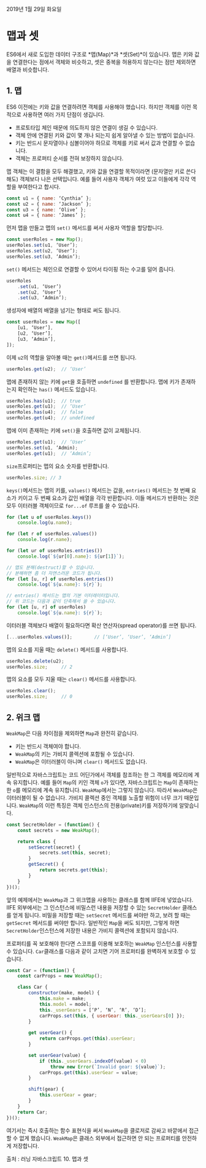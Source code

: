 2019년 1월 29일 화요일

# 맵과 셋

ES6에서 새로 도입한 데이터 구조로 *맵(Map)*과 *셋(Set)*이 있습니다. 맵은 키와 값을 연결한다는 점에서 객체와 비슷하고, 셋은 중복을 허용하지 않는다는 점만 제외하면 배열과 비슷합니다.

## 1. 맵
ES6 이전에는 키와 값을 연결하려면 객체를 사용해야 했습니다. 하지만 객체를 이런 목적으로 사용하면 여러 가지 단점이 생깁니다.
* 프로토타입 체인 때문에 의도하지 않은 연결이 생길 수 있습니다.
* 객체 안에 연결된 키와 값이 몇 개나 되는지 쉽게 알아낼 수 있는 방법이 없습니다.
* 키는 반드시 문자열이나 심볼이어야 하므로 객체를 키로 써서 값과 연결할 수 없습니다.
* 객체는 프로퍼티 순서를 전혀 보장하지 않습니다.

맵 객체는 이 결함을 모두 해결했고, 키와 값을 연결할 목적이라면 (문자열만 키로 쓴다 해도) 객체보다 나은 선택입니다. 예를 들어 사용자 객체가 여럿 있고 이들에게 각각 역할을 부여한다고 합시다.

```javascript
const u1 = { name: ‘Cynthia’ };
const u2 = { name: ‘Jackson’ };
const u3 = { name: ‘Olive’ };
const u4 = { name: ‘James’ };
```

먼저 맵을 만들고 맵의 `set()` 메서드를 써서 사용자 역할을 할당합니다.
```javascript
const userRoles = new Map();
userRoles.set(u1, ‘User’);
userRoles.set(u2, ‘User’);
userRoles.set(u3, ‘Admin’);
```

`set()` 메서드는 체인으로 연결할 수 있어서 타이핑 하는 수고를 덜어 줍니다.
```javascript
userRoles
	.set(u1, ‘User’)
	.set(u2, ‘User’)
	.set(u3, ‘Admin’);
```

생성자에 배열의 배열을 넘기는 형태로 써도 됩니다.

```javascript
const userRoles = new Map([
	[u1, ‘User’],
	[u2, ‘User’],
	[u3, ‘Admin’],
]);
```

이제 `u2`의 역할을 알아볼 때는 `get()`메서드를 쓰면 됩니다.

```javascript
userRoles.get(u2);	// ‘User’
```

맵에 존재하지 않는 키에 `get`을 호출하면 `undefined` 를 반환합니다. 맵에 키가 존재하는지 확인하는 `has()` 메서드도 있습니다.

```javascript
userRoles.has(u1);	// true
userRoles.get(u1);	// ‘User’
userRoles.has(u4);	// false
userRoles.get(u4);	// undefined
```

맵에 이미 존재하는 키에 `set()`을 호출하면 값이 교체됩니다.

```javascript
userRoles.get(u1);	// ‘User’
userRoles.set(u1, ‘Admin);
userRoles.get(u1);	// ‘Admin’;
```

`size`프로퍼티는 맵의 요소 숫자를 반환합니다.

```javascript
userRoles.size;	// 3
```

`keys()`메서드는 맵의 키를,  `values()` 메서드는 값을,  `entries()` 메서드는 첫 번째 요소가 키이고 두 번째 요소가 값인 배열을 각각 반환합니다. 이들 메서드가 반환하는 것은 모두 이터러블 객체이므로 `for...of` 루프를 쓸 수 있습니다.

```javascript
for (let u of userRoles.keys())
	console.log(u.name);

for (let r of userRoles.values())
	console.log(r.name);

for (let ur of userRoles.entries())
	console.log(`${ur[0].name}: ${ur[1]}`);

// 맵도 분해(destruct)할 수 있습니다.
// 분해하면 좀 더 자연스러운 코드가 됩니다.
for (let [u, r] of userRoles.entries())
	console.log(`${u.name}: ${r}`);

// entries() 메서드는 맵의 기본 이터레이터입니다.
// 위 코드는 다음과 같이 단축해서 쓸 수 있습니다.
for (let [u, r] of userRoles)
	console.log(`${u.name}: ${r}`);
```

이터러블 객체보다 배열이 필요하다면 확산 연산자(spread operator)를 쓰면 됩니다.

```javascript
[...userRoles.values()];		// [‘User’, ‘User’, ‘Admin’]
```

맵의 요소를 지울 때는 `delete()` 메서드를 사용합니다.

```javascript
userRoles.delete(u2);
userRoles.size;		// 2
```

맵의 요소를 모두 지울 때는 `clear()` 메서드를 사용합니다.

```javascript
userRoles.clear();
userRoles.size;		// 0
```


## 2. 위크 맵
`WeakMap`은 다음 차이점을 제외하면 `Map`과 완전히 같습니다.
* 키는 반드시 객체여야 합니다.
* `WeakMap`의 키는 가비지 콜렉션에 포함될 수 있습니다.
* `WeakMap`은 이터러블이 아니며 `clear()` 메서드도 없습니다.

일반적으로 자바스크립트는 코드 어딘가에서 객체를 참조하는 한 그 객체를 메모리에 계속 유지합니다. 예를 들어 `Map`의 키인 객체 `o`가 있다면, 자바스크립트는 `Map`이 존재하는 한 `o`를 메모리에 계속 유지합니다. `WeakMap`에서는 그렇지 않습니다. 따라서 `WeakMap`은 이터러블이 될 수 없습니다. 가비지 콜렉션 중인 객체를 노출할 위험이 너무 크기 때문입니다.
`WeakMap`의 이런 특징은 객체 인스턴스의 전용(private)키를 저장하기에 알맞습니다.

```javascript
const SecretHolder = (function() {
	const secrets = new WeakMap();

	return class {
		setSecret(secret) {
			secrets.set(this, secret);
		}
		getSecret() {
			return secrets.get(this);
		}
	}
})();
```

앞의 예제에서는 `WeakMap`과 그 위크맵을 사용하는 클래스를 함께 IIFE에 넣었습니다. IIFE 외부에서는 그 인스턴스에 비밀스런 내용을 저장할 수 있는 `SecretHolder` 클래스를 얻게 됩니다. 비밀을 저장할 때는 `setSecret` 메서드를 써야만 하고, 보려 할 때는 `getSecret` 메서드를 써야만 합니다.
일반적인 `Map`을 써도 되지만, 그렇게 하면 `SecretHolder`인스턴스에 저장한 내용은 가비지 콜렉션에 포함되지 않습니다. 

프로퍼티를 꼭 보호해야 한다면 스코프를 이용해 보호하는 `WeakMap` 인스턴스를 사용할 수 있습니다. `Car`클래스를 다음과 같이 고치면 기어 프로퍼티를 완벽하게 보호할 수 있습니다.

```javascript
const Car = (function() {
	const carProps = new WeakMap();

	class Car {
		constructor(make, model) {
			this.make = make;
			this.model = model;
			this._userGears = [‘P’, ‘N’, ‘R’, ‘D’];
			carProps.set(this, { userGear: this._userGears[0] });
		}
		
		get userGear() {
			return carProps.get(this).userGear;
		}

		set userGear(value) {
			if (this._userGears.indexOf(value) < 0)
				throw new Error(`Invalid gear: ${value}`);
			carProps.get(this).userGear = value;
		}

		shift(gear) {
			this.userGear = gear;
		}
	}
	return Car;
})();
```

여기서는 즉시 호출하는 함수 표현식을 써서 `WeakMap`을 클로저로 감싸고 바깥에서 접근할 수 없게 했습니다. `WeakMap`은 클래스 외부에서 접근하면 안 되는 프로퍼티를 안전하게 저장합니다. 

출처 : 러닝 자바스크립트 10. 맵과 셋
